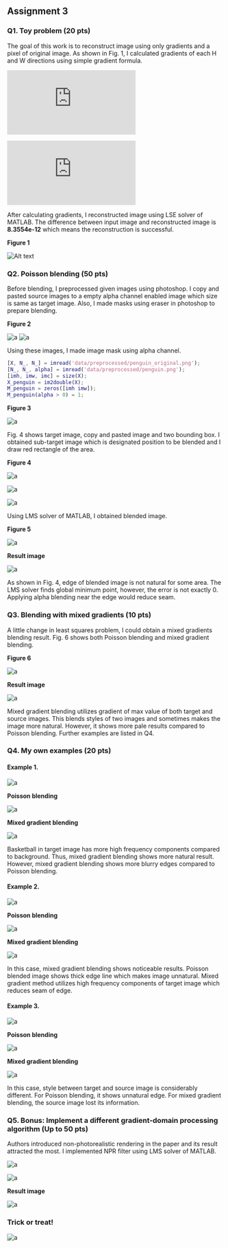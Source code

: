 ## Assignment 3
### Q1. Toy problem (20 pts)

The goal of this work is to reconstruct image using only gradients and a pixel of original image. As shown in Fig. 1, I calculated gradients of each H and W directions using simple gradient formula.

![\Large grad_h(h, w) = image(h+1, w) - image(h, w)](https://latex.codecogs.com/svg.latex?grad_h(h,%20w)%20=%20image(h+1,%20w)%20-%20image(h,%20w))

![\Large grad_h(h, w) = image(h+1, w) - image(h, w)](https://latex.codecogs.com/svg.latex?grad_w(h,%20w)%20=%20image(h,%20w+1)%20-%20image(h,%20w))

After calculating gradients, I reconstructed image using LSE solver of MATLAB.
The difference between input image and reconstructed image is **8.3554e-12** which means the reconstruction is successful.


**Figure 1**

![Alt text](/assignment3_result/results/Q1/figure/figure1.png)


### Q2. Poisson blending (50 pts)

Before blending, I preprocessed given images using photoshop. I copy and pasted source images to a empty alpha channel enabled image which size is same as target image. Also, I made masks using eraser in photoshop to prepare blending.


**Figure 2**

![a](/assignment3_result/data/preprocessed/chick_original.png)
![a](/assignment3_result/data/preprocessed/chick.png)


Using these images, I made image mask using alpha channel.
```matlab
[X, N_, N_] = imread('data/preprocessed/penguin_original.png');
[N_, N_, alpha] = imread('data/preprocessed/penguin.png');
[imh, imw, imc] = size(X);
X_penguin = im2double(X);
M_penguin = zeros([imh imw]);
M_penguin(alpha > 0) = 1;
```

**Figure 3**

![a](/assignment3_result/results/Q2/figure/figure1.png)


Fig. 4 shows target image, copy and pasted image and two bounding box. I obtained sub-target image which is designated position to be blended and I draw red rectangle of the area.


**Figure 4**

![a](/assignment3_result/results/Q2/figure/figure2.png)

![a](/assignment3_result/results/Q2/figure/figure3.png)

![a](/assignment3_result/results/Q2/figure/figure4.png)


Using LMS solver of MATLAB, I obtained blended image.


**Figure 5**

![a](/assignment3_result/results/Q2/figure/figure5.png)


**Result image**

![a](/assignment3_result/results/Q2/Q2_blended_image.png)


As shown in Fig. 4, edge of blended image is not natural for some area. The LMS solver finds global minimum point, however, the error is not exactly 0. Applying alpha blending near the edge would reduce seam.


### Q3. Blending with mixed gradients (10 pts)

A little change in least squares problem, I could obtain a mixed gradients blending result. Fig. 6 shows both Poisson blending and mixed gradient blending.


**Figure 6**

![a](/assignment3_result/results/Q3/figure/figure1.png)


**Result image**

![a](/assignment3_result/results/Q3/Q3_mixed_gradient_blended_image.png)


Mixed gradient blending utilizes gradient of max value of both target and source images. This blends styles of two images and sometimes makes the image more natural. However, it shows more pale results compared to Poisson blending. Further examples are listed in Q4.



### Q4. My own examples (20 pts)

#### Example 1. ####

![a](/assignment3_result/results/Q4/1/figure1.png)


**Poisson blending**

![a](/assignment3_result/results/Q4/1/1_poisson.png)


**Mixed gradient blending**

![a](/assignment3_result/results/Q4/1/1_mixed_gradient.png)


Basketball in target image has more high frequency components compared to background. Thus, mixed gradient blending shows more natural result. However, mixed gradient blending shows more blurry edges compared to Poisson blending.


#### Example 2. ####

![a](/assignment3_result/results/Q4/3/figure3.png)


**Poisson blending**

![a](/assignment3_result/results/Q4/3/3_poisson.png)


**Mixed gradient blending**

![a](/assignment3_result/results/Q4/3/3_mixed_gradient.png)


In this case, mixed gradient blending shows noticeable results. Poisson blended image shows thick edge line which makes image unnatural. Mixed gradient method utilizes high frequency components of target image which reduces seam of edge.


#### Example 3. ####

![a](/assignment3_result/results/Q4/2/figure2.png)


**Poisson blending**

![a](/assignment3_result/results/Q4/2/2_poisson.png)


**Mixed gradient blending**

![a](/assignment3_result/results/Q4/2/2_mixed_gradient.png)


In this case, style between target and source image is considerably different. For Poisson blending, it shows unnatural edge. For mixed gradient blending, the source image lost its information.




### Q5. Bonus: Implement a different gradient-domain processing algorithm (Up to 50 pts)

Authors introduced non-photorealistic rendering in the paper and its result attracted the most. I implemented NPR filter using LMS solver of MATLAB.

![a](/assignment3_result/results/Q5/paper_figure.png)

![a](/assignment3_result/results/Q5/paper_equations.png)



**Result image**

![a](/assignment3_result/results/Q5/result.png)


### Trick or treat!

![a](/assignment3_result/results/Q5/failure_case.png)
